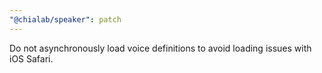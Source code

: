 ```yaml
---
"@chialab/speaker": patch
---
```


Do not asynchronously load voice definitions to avoid loading issues with iOS Safari.
